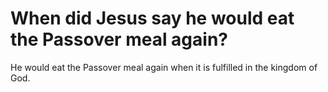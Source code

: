 # When did Jesus say he would eat the Passover meal again?

He would eat the Passover meal again when it is fulfilled in the kingdom of God.

